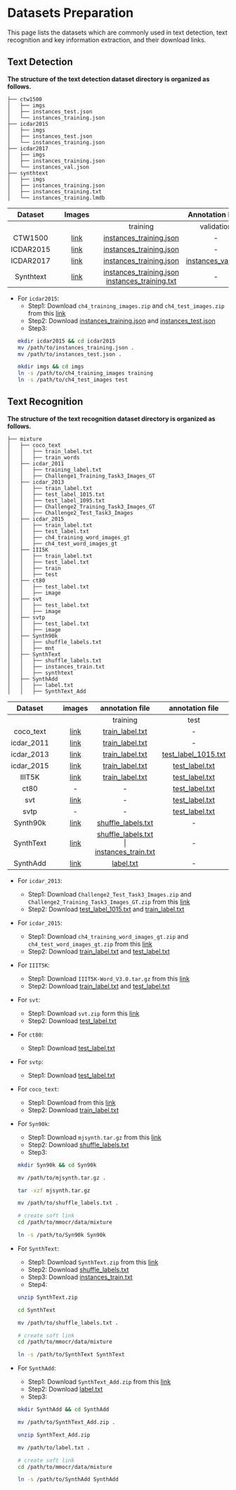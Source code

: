 # Datasets Preparation
This page lists the datasets which are commonly used in text detection, text recognition and key information extraction, and their download links.

## Text Detection
**The structure of the text detection dataset directory is organized as follows.**
```
├── ctw1500
│   ├── imgs
│   ├── instances_test.json
│   └── instances_training.json
├── icdar2015
│   ├── imgs
│   ├── instances_test.json
│   └── instances_training.json
├── icdar2017
│   ├── imgs
│   ├── instances_training.json
│   └── instances_val.json
├── synthtext
│   ├── imgs
│   ├── instances_training.json
│   ├── instances_training.txt
│   └── instances_training.lmdb
```
|  Dataset  |   |           Images           |   |                                              |             Annotation Files             |                                          |   | Note |   |
|:---------:|:-:|:--------------------------:|:-:|:--------------------------------------------:|:---------------------------------------:|:----------------------------------------:|:-:|:----:|---|
|           |   |                            |   | training                                     | validation                               | testing                                  |   |      |   |
| CTW1500   |   | [link](https://github.com/Yuliang-Liu/Curve-Text-Detector) |   | [instances_training.json](https://download.openmmlab.com/mmocr/data/ctw1500/instances_training.json) | -                                       | [instances_test.json](https://download.openmmlab.com/mmocr/data/ctw1500/instances_test.json) |   |      |   |
| ICDAR2015 |   | [link](https://rrc.cvc.uab.es/?ch=4&com=downloads) |   | [instances_training.json](https://download.openmmlab.com/mmocr/data/icdar2015/instances_training.json) |                    -                     | [instances_test.json](https://download.openmmlab.com/mmocr/data/icdar2015/instances_test.json) |   |      |   |
| ICDAR2017 |   | [link](https://rrc.cvc.uab.es/?ch=8&com=downloads) |   | [instances_training.json](https://download.openmmlab.com/mmocr/data/icdar2017/instances_training.json) | [instances_val.json](https://openmmlab) |                [instances_test.json](https://download.openmmlab.com/mmocr/data/icdar2017/instances_test.json)                      |   |      |   |
| Synthtext |   | [link](https://www.robots.ox.ac.uk/~vgg/data/scenetext/) |   | [instances_training.json](https://download.openmmlab.com/mmocr/data/synthtext/instances_training.json) [instances_training.txt](https://download.openmmlab.com/mmocr/data/synthtext/instances_training.txt)|-| | | |

- For `icdar2015`:
  - Step1: Download `ch4_training_images.zip` and `ch4_test_images.zip` from this [link](https://rrc.cvc.uab.es/?ch=4&com=downloads)
  - Step2: Download [instances_training.json](https://download.openmmlab.com/mmocr/data/icdar2015/instances_training.json) and [instances_test.json](https://download.openmmlab.com/mmocr/data/icdar2015/instances_test.json)
  - Step3:
  ```bash
  mkdir icdar2015 && cd icdar2015
  mv /path/to/instances_training.json .
  mv /path/to/instances_test.json .

  mkdir imgs && cd imgs
  ln -s /path/to/ch4_training_images training
  ln -s /path/to/ch4_test_images test
  ```

## Text Recognition
**The structure of the text recognition dataset directory is organized as follows.**

```
├── mixture
│   ├── coco_text
│   │   ├── train_label.txt
│   │   ├── train_words
│   ├── icdar_2011
│   │   ├── training_label.txt
│   │   ├── Challenge1_Training_Task3_Images_GT
│   ├── icdar_2013
│   │   ├── train_label.txt
│   │   ├── test_label_1015.txt
│   │   ├── test_label_1095.txt
│   │   ├── Challenge2_Training_Task3_Images_GT
│   │   ├── Challenge2_Test_Task3_Images
│   ├── icdar_2015
│   │   ├── train_label.txt
│   │   ├── test_label.txt
│   │   ├── ch4_training_word_images_gt
│   │   ├── ch4_test_word_images_gt
│   ├── III5K
│   │   ├── train_label.txt
│   │   ├── test_label.txt
│   │   ├── train
│   │   ├── test
│   ├── ct80
│   │   ├── test_label.txt
│   │   ├── image
│   ├── svt
│   │   ├── test_label.txt
│   │   ├── image
│   ├── svtp
│   │   ├── test_label.txt
│   │   ├── image
│   ├── Synth90k
│   │   ├── shuffle_labels.txt
│   │   ├── mnt
│   ├── SynthText
│   │   ├── shuffle_labels.txt
│   │   ├── instances_train.txt
│   │   ├── synthtext
│   ├── SynthAdd
│   │   ├── label.txt
│   │   ├── SynthText_Add

```
|   Dataset  |   |                                       images                                      |                                            annotation file                                           |                                             annotation file                                             | Note |
|:----------:|:-:|:---------------------------------------------------------------------------------:|:----------------------------------------------------------------------------------------------------:|:-------------------------------------------------------------------------------------------------------:|:----:|
||   | |training | test |      |
| coco_text ||[link](https://rrc.cvc.uab.es/?ch=5&com=downloads) |[train_label.txt](https://download.openmmlab.com/mmocr/data/mixture/coco_text/train_label.txt) |- |      |
| icdar_2011 ||[link](http://www.cvc.uab.es/icdar2011competition/?com=downloads) |[train_label.txt](https://download.openmmlab.com/mmocr/data/mixture/icdar_2015/train_label.txt) |- |      |
| icdar_2013 |   | [link](https://rrc.cvc.uab.es/?ch=2&com=downloads)                                | [train_label.txt](https://download.openmmlab.com/mmocr/data/mixture/icdar_2013/train_label.txt)      | [test_label_1015.txt](https://download.openmmlab.com/mmocr/data/mixture/icdar_2013/test_label_1015.txt) |      |
| icdar_2015 |   | [link](https://rrc.cvc.uab.es/?ch=4&com=downloads)                                | [train_label.txt](https://download.openmmlab.com/mmocr/data/mixture/icdar_2015/train_label.txt)      | [test_label.txt](https://download.openmmlab.com/mmocr/data/mixture/icdar_2015/test_label.txt)           |      |
| IIIT5K     |   | [link](http://cvit.iiit.ac.in/projects/SceneTextUnderstanding/IIIT5K.html)        | [train_label.txt](https://download.openmmlab.com/mmocr/data/mixture/IIIT5K/train_label.txt)          | [test_label.txt](https://download.openmmlab.com/mmocr/data/mixture/IIIT5K/test_label.txt)               |      |
| ct80       |   | - |-|[test_label.txt](https://download.openmmlab.com/mmocr/data/mixture/ct80/test_label.txt)||
| svt        |   | [link](http://www.iapr-tc11.org/mediawiki/index.php/The_Street_View_Text_Dataset) | -                                                                                                    | [test_label.txt](https://download.openmmlab.com/mmocr/data/mixture/svt/test_label.txt)                  |      |
| svtp        |   | - | -                                                                                                    | [test_label.txt](https://download.openmmlab.com/mmocr/data/mixture/svtp/test_label.txt)                  |      |
| Synth90k   |   | [link](https://www.robots.ox.ac.uk/~vgg/data/text/)                               | [shuffle_labels.txt](https://download.openmmlab.com/mmocr/data/mixture/Synth90k/shuffle_labels.txt)  | -  |      |
| SynthText  |   | [link](https://www.robots.ox.ac.uk/~vgg/data/scenetext/)                          | [shuffle_labels.txt](https://download.openmmlab.com/mmocr/data/mixture/SynthText/shuffle_labels.txt) &#124; [instances_train.txt](https://download.openmmlab.com/mmocr/data/mixture/SynthText/instances_train.txt) |    -  |      |
| SynthAdd   |   |       [link](https://download.openmmlab.com/mmocr/data/mixture/SynthAdd/SynthText_Add.zip)                                                                            |   [label.txt](https://download.openmmlab.com/mmocr/data/mixture/SynthAdd/label.txt)|- |      |

- For `icdar_2013`:
  - Step1: Download `Challenge2_Test_Task3_Images.zip` and `Challenge2_Training_Task3_Images_GT.zip` from this [link](https://rrc.cvc.uab.es/?ch=2&com=downloads)
  - Step2: Download [test_label_1015.txt](https://download.openmmlab.com/mmocr/data/mixture/icdar_2013/test_label_1015.txt) and [train_label.txt](https://download.openmmlab.com/mmocr/data/mixture/icdar_2013/train_label.txt)
- For `icdar_2015`:
  - Step1: Download `ch4_training_word_images_gt.zip` and `ch4_test_word_images_gt.zip` from this [link](https://rrc.cvc.uab.es/?ch=4&com=downloads)
  - Step2: Download [train_label.txt](https://download.openmmlab.com/mmocr/data/mixture/icdar_2015/train_label.txt) and [test_label.txt](https://download.openmmlab.com/mmocr/data/mixture/icdar_2015/test_label.txt)
- For `IIIT5K`:
  - Step1: Download `IIIT5K-Word_V3.0.tar.gz` from this [link](http://cvit.iiit.ac.in/projects/SceneTextUnderstanding/IIIT5K.html)
  - Step2: Download [train_label.txt](https://download.openmmlab.com/mmocr/data/mixture/IIIT5K/train_label.txt) and [test_label.txt](https://download.openmmlab.com/mmocr/data/mixture/IIIT5K/test_label.txt)
- For `svt`:
  - Step1: Download `svt.zip` form this [link](http://www.iapr-tc11.org/mediawiki/index.php/The_Street_View_Text_Dataset)
  - Step2: Download [test_label.txt](https://download.openmmlab.com/mmocr/data/mixture/svt/test_label.txt)
- For `ct80`:
  - Step1: Download [test_label.txt](https://download.openmmlab.com/mmocr/data/mixture/ct80/test_label.txt)
- For `svtp`:
  - Step1: Download [test_label.txt](https://download.openmmlab.com/mmocr/data/mixture/svtp/test_label.txt)
- For `coco_text`:
  - Step1: Download from this [link](https://rrc.cvc.uab.es/?ch=5&com=downloads)
  - Step2: Download [train_label.txt](https://download.openmmlab.com/mmocr/data/mixture/coco_text/train_label.txt)

- For `Syn90k`:
  - Step1: Download `mjsynth.tar.gz` from this [link](https://www.robots.ox.ac.uk/~vgg/data/text/)
  - Step2: Download [shuffle_labels.txt](https://download.openmmlab.com/mmocr/data/mixture/Synth90k/shuffle_labels.txt)
  - Step3:
  ```bash
  mkdir Syn90k && cd Syn90k

  mv /path/to/mjsynth.tar.gz .

  tar -xzf mjsynth.tar.gz

  mv /path/to/shuffle_labels.txt .

  # create soft link
  cd /path/to/mmocr/data/mixture

  ln -s /path/to/Syn90k Syn90k
  ```
- For `SynthText`:
  - Step1: Download `SynthText.zip` from this [link](https://www.robots.ox.ac.uk/~vgg/data/scenetext/)
  - Step2: Download [shuffle_labels.txt](https://download.openmmlab.com/mmocr/data/mixture/SynthText/shuffle_labels.txt)
  - Step3: Download [instances_train.txt](https://download.openmmlab.com/mmocr/data/mixture/SynthText/instances_train.txt)
  - Step4:
  ```bash
  unzip SynthText.zip

  cd SynthText

  mv /path/to/shuffle_labels.txt .

  # create soft link
  cd /path/to/mmocr/data/mixture

  ln -s /path/to/SynthText SynthText
  ```
- For `SynthAdd`:
  - Step1: Download `SynthText_Add.zip` from this [link](https://download.openmmlab.com/mmocr/data/mixture/SynthAdd/SynthText_Add.zip)
  - Step2: Download [label.txt](https://download.openmmlab.com/mmocr/data/mixture/SynthAdd/label.txt)
  - Step3:
  ```bash
  mkdir SynthAdd && cd SynthAdd

  mv /path/to/SynthText_Add.zip .

  unzip SynthText_Add.zip

  mv /path/to/label.txt .

  # create soft link
  cd /path/to/mmocr/data/mixture

  ln -s /path/to/SynthAdd SynthAdd
  ```
